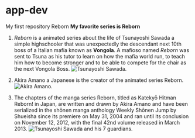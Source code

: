 # app-dev
My first repository
Reborn
      **My favorite series is Reborn**
1. *Reborn* is a animated series about the life of Tsunayoshi Sawada a simple highschooler that was unexpectedly the descendant next 10th boss of a Italian mafia known as **Vongola**. A mafioso named *Reborn* was sent to Tsuna as his tutor to learn on how the mafia world run, to teach him how to become stronger and to be able to compete for the chair as the next Vongola Boss.
![Tsunayoshi Sawada](https://static.wikia.nocookie.net/reborn/images/9/97/Tsuna_%26_Natsu_WTNR.PNG/revision/latest/scale-to-width-down/1000?cb=20100918105346).

3. Akira Amano a Japanese is the creator of the animated series Reborn.
![Akira Amano](https://upload.wikimedia.org/wikipedia/commons/8/8e/Akira_Amano.jpg).

5. The chapters of the manga series Reborn, titled as Katekyō Hitman Reborn! in Japan, are written and drawn by Akira Amano and have been serialized in the shōnen manga anthology Weekly Shōnen Jump by Shueisha since its premiere on May 31, 2004 and ran until its conclusion on November 12, 2012, with the final 42nd volume released in March 2013.
![Tsunayoshi Sawada and his 7 guardians]([https://www.imdb.com/title/tt1224144/mediaviewer/rm3312450817/?ref_=tt_ov_i](https://noticias.animeonegai.com/wp-content/uploads/2022/09/Katekyo-Hitman-Reborn-anime-min-2.jpg)).
